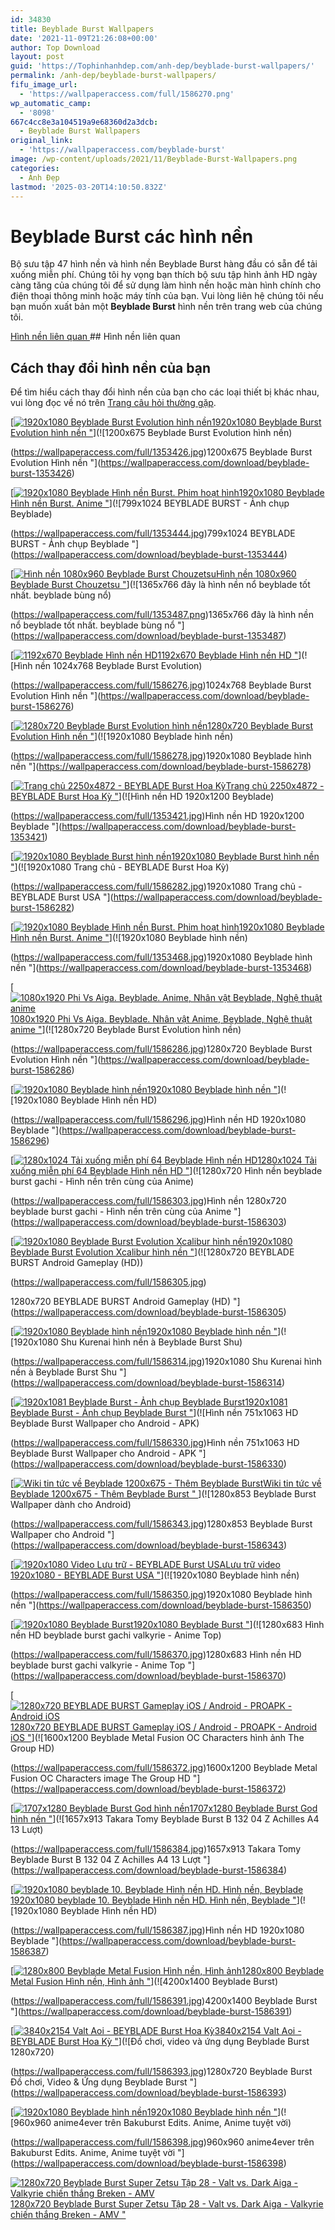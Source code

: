 ```yaml
---
id: 34830
title: Beyblade Burst Wallpapers
date: '2021-11-09T21:26:08+00:00'
author: Top Download
layout: post
guid: 'https://Tophinhanhdep.com/anh-dep/beyblade-burst-wallpapers/'
permalink: /anh-dep/beyblade-burst-wallpapers/
fifu_image_url:
  - 'https://wallpaperaccess.com/full/1586270.png'
wp_automatic_camp:
  - '8098'
667c4cc8e3a104519a9e68360d2a3dcb:
  - Beyblade Burst Wallpapers
original_link:
  - 'https://wallpaperaccess.com/beyblade-burst'
image: /wp-content/uploads/2021/11/Beyblade-Burst-Wallpapers.png
categories:
  - Ảnh Đẹp
lastmod: '2025-03-20T14:10:50.832Z'
---
```

# Beyblade Burst các hình nền

Bộ sưu tập 47 hình nền và hình nền Beyblade Burst hàng đầu có sẵn để tải xuống miễn phí. Chúng tôi hy vọng bạn thích bộ sưu tập hình ảnh HD ngày càng tăng của chúng tôi để sử dụng làm hình nền hoặc màn hình chính cho điện thoại thông minh hoặc máy tính của bạn. Vui lòng liên hệ chúng tôi nếu bạn muốn xuất bản một **Beyblade Burst** hình nền trên trang web của chúng tôi.

[Hình nền liên quan ](#related) ## Hình nền liên quan

## Cách thay đổi hình nền của bạn

Để tìm hiểu cách thay đổi hình nền của bạn cho các loại thiết bị khác nhau, vui lòng đọc về nó trên [Trang câu hỏi thường gặp](https://tophinhanhdep.com/faq/).

  
[[![1920x1080 Beyblade Burst Evolution hình nền](https://wallpaperaccess.com/full/1586270.png)1920x1080 Beyblade Burst Evolution hình nền "](https://wallpaperaccess.com/download/beyblade-burst-1586270)](![1200x675 Beyblade Burst Evolution hình nền)

(https://wallpaperaccess.com/full/1353426.jpg)1200x675 Beyblade Burst Evolution Hình nền "](https://wallpaperaccess.com/download/beyblade-burst-1353426)

[[![1920x1080 Beyblade Hình nền Burst.  Phim hoạt hình](https://wallpaperaccess.com/full/1353474.jpg)1920x1080 Beyblade Hình nền Burst. Anime "](https://wallpaperaccess.com/download/beyblade-burst-1353474)](![799x1024 BEYBLADE BURST - Ảnh chụp Beyblade)

(https://wallpaperaccess.com/full/1353444.jpg)799x1024 BEYBLADE BURST - Ảnh chụp Beyblade "](https://wallpaperaccess.com/download/beyblade-burst-1353444)

[[![Hình nền 1080x960 Beyblade Burst Chouzetsu](https://wallpaperaccess.com/full/1586274.jpg)Hình nền 1080x960 Beyblade Burst Chouzetsu "](https://wallpaperaccess.com/download/beyblade-burst-1586274)](![1365x766 đây là hình nền nổ beyblade tốt nhất.  beyblade bùng nổ)

(https://wallpaperaccess.com/full/1353487.png)1365x766 đây là hình nền nổ beyblade tốt nhất. beyblade bùng nổ "](https://wallpaperaccess.com/download/beyblade-burst-1353487)

[[![1192x670 Beyblade Hình nền HD](https://wallpaperaccess.com/full/1353420.jpg)1192x670 Beyblade Hình nền HD "](https://wallpaperaccess.com/download/beyblade-burst-1353420)](![Hình nền 1024x768 Beyblade Burst Evolution)

(https://wallpaperaccess.com/full/1586276.jpg)1024x768 Beyblade Burst Evolution Hình nền "](https://wallpaperaccess.com/download/beyblade-burst-1586276)

[[![1280x720 Beyblade Burst Evolution hình nền](https://wallpaperaccess.com/full/1586277.jpg)1280x720 Beyblade Burst Evolution Hình nền "](https://wallpaperaccess.com/download/beyblade-burst-1586277)](![1920x1080 Beyblade hình nền)

(https://wallpaperaccess.com/full/1586278.jpg)1920x1080 Beyblade hình nền "](https://wallpaperaccess.com/download/beyblade-burst-1586278)

[[![Trang chủ 2250x4872 - BEYBLADE Burst Hoa Kỳ](https://wallpaperaccess.com/full/1353473.jpg)Trang chủ 2250x4872 - BEYBLADE Burst Hoa Kỳ "](https://wallpaperaccess.com/download/beyblade-burst-1353473)](![Hình nền HD 1920x1200 Beyblade)

(https://wallpaperaccess.com/full/1353421.jpg)Hình nền HD 1920x1200 Beyblade "](https://wallpaperaccess.com/download/beyblade-burst-1353421)

[[![1920x1080 Beyblade Burst hình nền](https://wallpaperaccess.com/full/1353446.jpg)1920x1080 Beyblade Burst hình nền "](https://wallpaperaccess.com/download/beyblade-burst-1353446)](![1920x1080 Trang chủ - BEYBLADE Burst Hoa Kỳ)

(https://wallpaperaccess.com/full/1586282.jpg)1920x1080 Trang chủ - BEYBLADE Burst USA "](https://wallpaperaccess.com/download/beyblade-burst-1586282)

[[![1920x1080 Beyblade Hình nền Burst.  Phim hoạt hình](https://wallpaperaccess.com/full/1586283.jpg)1920x1080 Beyblade Hình nền Burst. Anime "](https://wallpaperaccess.com/download/beyblade-burst-1586283)](![1920x1080 Beyblade hình nền)

(https://wallpaperaccess.com/full/1353468.jpg)1920x1080 Beyblade hình nền "](https://wallpaperaccess.com/download/beyblade-burst-1353468)

[[![1080x1920 Phi Vs Aiga.  Beyblade.  Anime, Nhân vật Beyblade, Nghệ thuật anime](https://wallpaperaccess.com/full/1586285.jpg)1080x1920 Phi Vs Aiga. Beyblade. Nhân vật Anime, Beyblade, Nghệ thuật anime "](https://wallpaperaccess.com/download/beyblade-burst-1586285)](![1280x720 Beyblade Burst Evolution hình nền)

(https://wallpaperaccess.com/full/1586286.jpg)1280x720 Beyblade Burst Evolution Hình nền "](https://wallpaperaccess.com/download/beyblade-burst-1586286)

[[![1920x1080 Beyblade hình nền](https://wallpaperaccess.com/full/1586290.jpg)1920x1080 Beyblade hình nền "](https://wallpaperaccess.com/download/beyblade-burst-1586290)](![1920x1080 Beyblade Hình nền HD)

(https://wallpaperaccess.com/full/1586296.jpg)Hình nền HD 1920x1080 Beyblade "](https://wallpaperaccess.com/download/beyblade-burst-1586296)

[[![1280x1024 Tải xuống miễn phí 64 Beyblade Hình nền HD](https://wallpaperaccess.com/full/1586300.jpg)1280x1024 Tải xuống miễn phí 64 Beyblade Hình nền HD "](https://wallpaperaccess.com/download/beyblade-burst-1586300)](![1280x720 Hình nền beyblade burst gachi - Hình nền trên cùng của Anime)

(https://wallpaperaccess.com/full/1586303.jpg)Hình nền 1280x720 beyblade burst gachi - Hình nền trên cùng của Anime "](https://wallpaperaccess.com/download/beyblade-burst-1586303)

[[![1920x1080 Beyblade Burst Evolution Xcalibur hình nền](https://wallpaperaccess.com/full/1586304.jpg)1920x1080 Beyblade Burst Evolution Xcalibur hình nền "](https://wallpaperaccess.com/download/beyblade-burst-1586304)](![1280x720 BEYBLADE BURST Android Gameplay (HD))

(https://wallpaperaccess.com/full/1586305.jpg)

1280x720 BEYBLADE BURST Android Gameplay (HD) "](https://wallpaperaccess.com/download/beyblade-burst-1586305)

[[![1920x1080 Beyblade hình nền](https://wallpaperaccess.com/full/1586307.jpg)1920x1080 Beyblade hình nền "](https://wallpaperaccess.com/download/beyblade-burst-1586307)](![1920x1080 Shu Kurenai hình nền à Beyblade Burst Shu)

(https://wallpaperaccess.com/full/1586314.jpg)1920x1080 Shu Kurenai hình nền à Beyblade Burst Shu "](https://wallpaperaccess.com/download/beyblade-burst-1586314)

[[![1920x1081 Beyblade Burst - Ảnh chụp Beyblade Burst](https://wallpaperaccess.com/full/1586324.jpg)1920x1081 Beyblade Burst - Ảnh chụp Beyblade Burst "](https://wallpaperaccess.com/download/beyblade-burst-1586324)](![Hình nền 751x1063 HD Beyblade Burst Wallpaper cho Android - APK)

(https://wallpaperaccess.com/full/1586330.jpg)Hình nền 751x1063 HD Beyblade Burst Wallpaper cho Android - APK "](https://wallpaperaccess.com/download/beyblade-burst-1586330)

[[![Wiki tin tức về Beyblade 1200x675 - Thêm Beyblade Burst](https://wallpaperaccess.com/full/1586340.jpg)Wiki tin tức về Beyblade 1200x675 - Thêm Beyblade Burst " ](https://wallpaperaccess.com/download/beyblade-burst-1586340)](![1280x853 Beyblade Burst Wallpaper dành cho Android)

(https://wallpaperaccess.com/full/1586343.jpg)1280x853 Beyblade Burst Wallpaper cho Android "](https://wallpaperaccess.com/download/beyblade-burst-1586343)

[[![1920x1080 Video Lưu trữ - BEYBLADE Burst USA](https://wallpaperaccess.com/full/1586349.jpg)Lưu trữ video 1920x1080 - BEYBLADE Burst USA "](https://wallpaperaccess.com/download/beyblade-burst-1586349)](![1920x1080 Beyblade hình nền)

(https://wallpaperaccess.com/full/1586350.jpg)1920x1080 Beyblade hình nền "](https://wallpaperaccess.com/download/beyblade-burst-1586350)

[[![1920x1080 Beyblade Burst](https://wallpaperaccess.com/full/1586354.jpg)1920x1080 Beyblade Burst "](https://wallpaperaccess.com/download/beyblade-burst-1586354)](![1280x683 Hình nền HD beyblade burst gachi valkyrie - Anime Top)

(https://wallpaperaccess.com/full/1586370.jpg)1280x683 Hình nền HD beyblade burst gachi valkyrie - Anime Top "](https://wallpaperaccess.com/download/beyblade-burst-1586370)

[[![1280x720 BEYBLADE BURST Gameplay iOS / Android - PROAPK - Android iOS](https://wallpaperaccess.com/full/1586371.jpg)1280x720 BEYBLADE BURST Gameplay iOS / Android - PROAPK - Android iOS "](https://wallpaperaccess.com/download/beyblade-burst-1586371)](![1600x1200 Beyblade Metal Fusion OC Characters hình ảnh The Group HD)

(https://wallpaperaccess.com/full/1586372.jpg)1600x1200 Beyblade Metal Fusion OC Characters image The Group HD "](https://wallpaperaccess.com/download/beyblade-burst-1586372)

[[![1707x1280 Beyblade Burst God hình nền](https://wallpaperaccess.com/full/1586383.jpg)1707x1280 Beyblade Burst God hình nền "](https://wallpaperaccess.com/download/beyblade-burst-1586383)](![1657x913 Takara Tomy Beyblade Burst B 132 04 Z Achilles A4 13 Lượt)

(https://wallpaperaccess.com/full/1586384.jpg)1657x913 Takara Tomy Beyblade Burst B 132 04 Z Achilles A4 13 Lượt "](https://wallpaperaccess.com/download/beyblade-burst-1586384)

[[![1920x1080 beyblade 10. Beyblade Hình nền HD.  Hình nền, Beyblade](https://wallpaperaccess.com/full/1586386.jpg)1920x1080 beyblade 10. Beyblade Hình nền HD. Hình nền, Beyblade "](https://wallpaperaccess.com/download/beyblade-burst-1586386)](![1920x1080 Beyblade Hình nền HD)

(https://wallpaperaccess.com/full/1586387.jpg)Hình nền HD 1920x1080 Beyblade "](https://wallpaperaccess.com/download/beyblade-burst-1586387)

[[![1280x800 Beyblade Metal Fusion Hình nền, Hình ảnh](https://wallpaperaccess.com/full/1586390.png)1280x800 Beyblade Metal Fusion Hình nền, Hình ảnh "](https://wallpaperaccess.com/download/beyblade-burst-1586390)](![4200x1400 Beyblade Burst)

(https://wallpaperaccess.com/full/1586391.jpg)4200x1400 Beyblade Burst "](https://wallpaperaccess.com/download/beyblade-burst-1586391)

[[![3840x2154 Valt Aoi - BEYBLADE Burst Hoa Kỳ](https://wallpaperaccess.com/full/1586392.jpg)3840x2154 Valt Aoi - BEYBLADE Burst Hoa Kỳ "](https://wallpaperaccess.com/download/beyblade-burst-1586392)](![Đồ chơi, video và ứng dụng Beyblade Burst 1280x720)

(https://wallpaperaccess.com/full/1586393.jpg)1280x720 Beyblade Burst Đồ chơi, Video &amp; Ứng dụng Beyblade Burst "](https://wallpaperaccess.com/download/beyblade-burst-1586393)

[[![1920x1080 Beyblade hình nền](https://wallpaperaccess.com/full/1586395.jpg)1920x1080 Beyblade hình nền "](https://wallpaperaccess.com/download/beyblade-burst-1586395)](![960x960 anime4ever trên Bakuburst Edits.  Anime, Anime tuyệt vời)

(https://wallpaperaccess.com/full/1586398.jpg)960x960 anime4ever trên Bakuburst Edits. Anime, Anime tuyệt vời "](https://wallpaperaccess.com/download/beyblade-burst-1586398)

[![1280x720 Beyblade Burst Super Zetsu Tập 28 - Valt vs. Dark Aiga - Valkyrie chiến thắng Breken - AMV](https://wallpaperaccess.com/full/1586405.jpg)1280x720 Beyblade Burst Super Zetsu Tập 28 - Valt vs. Dark Aiga - Valkyrie chiến thắng Breken - AMV "](https://wallpaperaccess.com/download/beyblade-burst-1586405)
